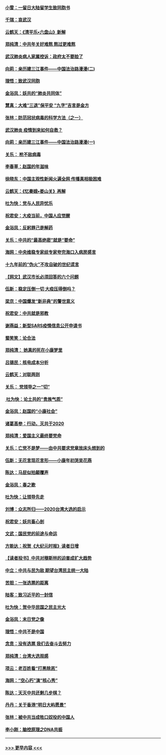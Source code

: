 #### [小雪：一留日大陆留学生致同胞书](../pages/nsc993/n11834624.md?t=02010501) 
#### [千瑞：哀武汉](../pages/nsc993/n11833647.md?t=02010501) 
#### [云鹤天：《清平乐▪六盘山》新解](../pages/nsc993/n11833611.md?t=02010501) 
#### [郑纯清：中共年关好难熬 熬过更难熬](../pages/nsc993/n11833489.md?t=02010501) 
#### [武汉肺炎病人家属控诉：政府太不要脸了](../pages/nsc993/n11833205.md?t=02010501) 
#### [向莉：亲历建三江事件——中国法治路漫漫(二)](../pages/nsc993/n11829102.md?t=02010501) 
#### [理悟：致武汉同胞](../pages/nsc993/n11831522.md?t=02010501) 
#### [金浴凤：妖共的“肺炎共同体”](../pages/nsc993/n11829448.md?t=02010501) 
#### [慧真：大难“三退”保平安 “九字”吉言是金方](../pages/nsc993/n11829501.md?t=02010501) 
#### [张林：防范冠状病毒的科学方法（之一）](../pages/nsc993/n11828618.md?t=02010501) 
#### [武汉肺炎 疫情到来如何自救？](../pages/nsc993/n11827632.md?t=02010501) 
#### [向莉：亲历建三江事件——中国法治路漫漫(一)](../pages/nsc993/n11827190.md?t=02010501) 
#### [关乐： 枪不敌病毒](../pages/nsc993/n11826746.md?t=02010501) 
#### [李春草：赵国的年滋味](../pages/nsc993/n11826321.md?t=02010501) 
#### [徐晓东：中国主观性新闻火遍全网 传播真相极困难](../pages/nsc993/n11826508.md?t=02010501) 
#### [云鹤天：《忆秦娥▪娄山关》再解](../pages/nsc993/n11824682.md?t=02010501) 
#### [吐为快：党与人民异忧乐](../pages/nsc993/n11824660.md?t=02010501) 
#### [祝君安：大疫当前，中国人应觉醒](../pages/nsc993/n11821946.md?t=02010501) 
#### [金浴凤：反躬罪己是解药](../pages/nsc993/n11820280.md?t=02010501) 
#### [关乐：中共的“最高绝密”就是“要命”](../pages/nsc993/n11816946.md?t=02010501) 
#### [海网：中央维稳专家组专家夸完海口入病房感言](../pages/nsc993/n11815138.md?t=02010501) 
#### [十九年前的“伪火”不攻自破的世纪谎言](../pages/nsc993/n11813238.md?t=02010501) 
#### [【网文】武汉市长必须回答的六个问题](../pages/nsc993/n11813848.md?t=02010501) 
#### [伍新：稳定压倒一切 大疫压得倒吗？](../pages/nsc993/n11812634.md?t=02010501) 
#### [梁京：中国爆发“新非典”的警世意义](../pages/nsc993/n11812554.md?t=02010501) 
#### [祝君安：中共就是邪教](../pages/nsc993/n11812431.md?t=02010501) 
#### [谢燕益：新型SARS疫情信息公开申请书](../pages/nsc993/n11808840.md?t=02010501) 
#### [蜀笑笑：论合法](../pages/nsc993/n11808064.md?t=02010501) 
#### [郑纯清： 她真的死在小康梦里](../pages/nsc993/n11806623.md?t=02010501) 
#### [吕锡民：核电成本分析](../pages/nsc993/n11806284.md?t=02010501) 
#### [云鹤天：对联两则](../pages/nsc993/n11805957.md?t=02010501) 
#### [关乐： 党领导之一“切”](../pages/nsc993/n11804505.md?t=02010501) 
#### [ 吐为快：论土共的“贵族气质”](../pages/nsc993/n11804490.md?t=02010501) 
#### [金浴凤：赵国的“小康社会”](../pages/nsc993/n11804452.md?t=02010501) 
#### [诸葛高参：行动，灭共于2020](../pages/nsc993/n11804120.md?t=02010501) 
#### [郑纯清：爱国主义最终要党命](../pages/nsc993/n11802197.md?t=02010501) 
#### [关乐：亡党不是梦——由中共要求党章放床头想到的](../pages/nsc993/n11802156.md?t=02010501) 
#### [伍新：无花言现花言形——小康年初哭吴花燕](../pages/nsc993/n11800044.md?t=02010501) 
#### [陈达：马屁似拍颠覆声](../pages/nsc993/n11800010.md?t=02010501) 
#### [金浴凤：春之歌](../pages/nsc993/n11797687.md?t=02010501) 
#### [吐为快：让领导先走](../pages/nsc993/n11797512.md?t=02010501) 
#### [刘博：众志所归——2020台湾大选的启示](../pages/nsc993/n11796878.md?t=02010501) 
#### [祝君安：妖共畜心剖](../pages/nsc993/n11794273.md?t=02010501) 
#### [文武：国民党的前途与命运](../pages/nsc993/n11794198.md?t=02010501) 
#### [方能达：祝贺《大纪元时报》读者日增](../pages/nsc993/n11793807.md?t=02010501) 
#### [【读者投书】中共对穆斯林的迫害成扩大趋势](../pages/nsc993/n11791371.md?t=02010501) 
#### [中立：中共与民为敌 期望台湾民主统一大陆](../pages/nsc993/n11790392.md?t=02010501) 
#### [苦胆：一张选票的距离](../pages/nsc993/n11788914.md?t=02010501) 
#### [陆客：致习近平的一封信](../pages/nsc993/n11788867.md?t=02010501) 
#### [吐为快：贺中华民国之民主光大](../pages/nsc993/n11788618.md?t=02010501) 
#### [金浴凤：末日党之像](../pages/nsc993/n11787475.md?t=02010501) 
#### [理悟：中共不是中国](../pages/nsc993/n11787463.md?t=02010501) 
#### [念贲：没有选票  我们去奋斗去努力](../pages/nsc993/n11787398.md?t=02010501) 
#### [郑纯清：台湾大选观感](../pages/nsc993/n11786210.md?t=02010501) 
#### [项云：老百姓看“打黑除恶”](../pages/nsc993/n11785398.md?t=02010501) 
#### [海网：“空心朽”演“核心秀”](../pages/nsc993/n11783874.md?t=02010501) 
#### [陈达：天灭中共还剩几步棋？](../pages/nsc993/n11783719.md?t=02010501) 
#### [丹丹：关于香港“明日大屿愿景”](../pages/nsc993/n11783273.md?t=02010501) 
#### [张林：被中共当成牲口奴役的中国人](../pages/nsc993/n11782397.md?t=02010501) 
#### [李小刚：脑控原理之DNA共振](../pages/nsc993/n11780962.md?t=02010501) 

----
#### [ >>> 更早内容 <<< ](../indexes/nsc993-earlier.md)
